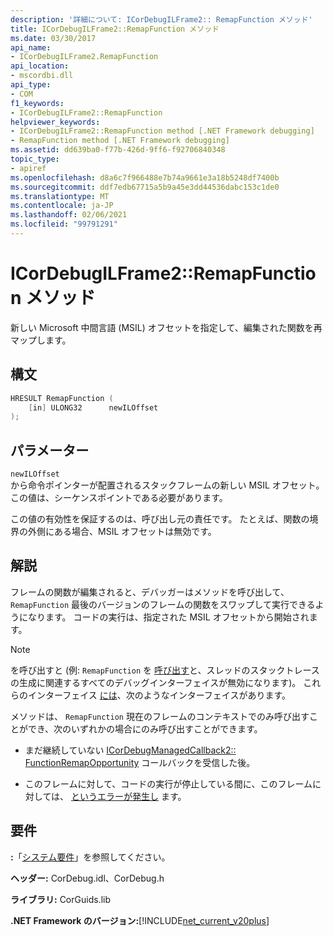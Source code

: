 ```yaml
---
description: '詳細について: ICorDebugILFrame2:: RemapFunction メソッド'
title: ICorDebugILFrame2::RemapFunction メソッド
ms.date: 03/30/2017
api_name:
- ICorDebugILFrame2.RemapFunction
api_location:
- mscordbi.dll
api_type:
- COM
f1_keywords:
- ICorDebugILFrame2::RemapFunction
helpviewer_keywords:
- ICorDebugILFrame2::RemapFunction method [.NET Framework debugging]
- RemapFunction method [.NET Framework debugging]
ms.assetid: dd639ba0-f77b-426d-9ff6-f92706840348
topic_type:
- apiref
ms.openlocfilehash: d8a6c7f966488e7b74a9661e3a18b5248df7400b
ms.sourcegitcommit: ddf7edb67715a5b9a45e3dd44536dabc153c1de0
ms.translationtype: MT
ms.contentlocale: ja-JP
ms.lasthandoff: 02/06/2021
ms.locfileid: "99791291"
---
```

# <a name="icordebugilframe2remapfunction-method"></a>ICorDebugILFrame2::RemapFunction メソッド

新しい Microsoft 中間言語 (MSIL) オフセットを指定して、編集された関数を再マップします。  
  
## <a name="syntax"></a>構文  
  
```cpp  
HRESULT RemapFunction (  
    [in] ULONG32      newILOffset  
);  
```  
  
## <a name="parameters"></a>パラメーター  

 `newILOffset`  
 から命令ポインターが配置されるスタックフレームの新しい MSIL オフセット。 この値は、シーケンスポイントである必要があります。  
  
 この値の有効性を保証するのは、呼び出し元の責任です。 たとえば、関数の境界の外側にある場合、MSIL オフセットは無効です。  
  
## <a name="remarks"></a>解説  

 フレームの関数が編集されると、デバッガーはメソッドを呼び出して、 `RemapFunction` 最後のバージョンのフレームの関数をスワップして実行できるようになります。 コードの実行は、指定された MSIL オフセットから開始されます。  
  
> [!NOTE]
> を呼び出すと (例: `RemapFunction` を [呼び出す](icordebugilframe-setip-method.md)と、スレッドのスタックトレースの生成に関連するすべてのデバッグインターフェイスが無効になります)。 これらのインターフェイス [には](icordebugchain-interface.md)、次のようなインターフェイスがあります。  
  
 メソッドは、 `RemapFunction` 現在のフレームのコンテキストでのみ呼び出すことができ、次のいずれかの場合にのみ呼び出すことができます。  
  
- まだ継続していない [ICorDebugManagedCallback2:: FunctionRemapOpportunity](icordebugmanagedcallback2-functionremapopportunity-method.md) コールバックを受信した後。  
  
- このフレームに対して、コードの実行が停止している間に、このフレームに対しては、 [というエラーが発生し](icordebugmanagedcallback-editandcontinueremap-method.md) ます。  
  
## <a name="requirements"></a>要件  

 **:**「[システム要件](../../get-started/system-requirements.md)」を参照してください。  
  
 **ヘッダー:** CorDebug.idl、CorDebug.h  
  
 **ライブラリ:** CorGuids.lib  
  
 **.NET Framework のバージョン:**[!INCLUDE[net_current_v20plus](../../../../includes/net-current-v20plus-md.md)]
